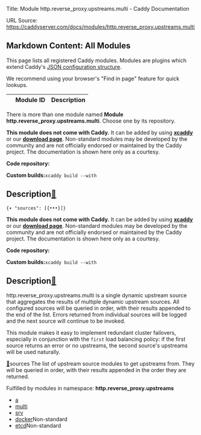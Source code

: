 Title: Module http.reverse_proxy.upstreams.multi - Caddy Documentation

URL Source: https://caddyserver.com/docs/modules/http.reverse_proxy.upstreams.multi

Markdown Content:
All Modules
-----------

This page lists all registered Caddy modules. Modules are plugins which extend Caddy's [JSON configuration structure](https://caddyserver.com/docs/json/).

We recommend using your browser's "Find in page" feature for quick lookups.

|  | Module ID | Description |
| --- | --- | --- |

There is more than one module named **Module http.reverse_proxy.upstreams.multi**. Choose one by its repository.

**This module does not come with Caddy.** It can be added by using **[xcaddy](https://caddyserver.com/docs/build#xcaddy)** or our **[download page](https://caddyserver.com/download)**. Non-standard modules may be developed by the community and are not officially endorsed or maintained by the Caddy project. The documentation is shown here only as a courtesy.

**Code repository:**

**Custom builds:**`xcaddy build --with`

Description[🔗](https://caddyserver.com/docs/modules/http.reverse_proxy.upstreams.multi#docs "Direct link")
-----------------------------------------------------------------------------------------------------------

`{▾	"sources": [{•••}]}`

**This module does not come with Caddy.** It can be added by using **[xcaddy](https://caddyserver.com/docs/build#xcaddy)** or our **[download page](https://caddyserver.com/download)**. Non-standard modules may be developed by the community and are not officially endorsed or maintained by the Caddy project. The documentation is shown here only as a courtesy.

**Code repository:**

**Custom builds:**`xcaddy build --with`

Description[🔗](https://caddyserver.com/docs/modules/http.reverse_proxy.upstreams.multi#docs "Direct link")
-----------------------------------------------------------------------------------------------------------

http.reverse_proxy.upstreams.multi is a single dynamic upstream source that aggregates the results of multiple dynamic upstream sources. All configured sources will be queried in order, with their results appended to the end of the list. Errors returned from individual sources will be logged and the next source will continue to be invoked.

This module makes it easy to implement redundant cluster failovers, especially in conjunction with the `first` load balancing policy: if the first source returns an error or no upstreams, the second source's upstreams will be used naturally.

[🔗](https://caddyserver.com/docs/modules/http.reverse_proxy.upstreams.multi#sources)sources
The list of upstream source modules to get upstreams from. They will be queried in order, with their results appended in the order they are returned.

Fulfilled by modules in namespace: **http.reverse_proxy.upstreams**

*   [a](https://caddyserver.com/docs/modules/http.reverse_proxy.upstreams.a)
*   [multi](https://caddyserver.com/docs/modules/http.reverse_proxy.upstreams.multi)
*   [srv](https://caddyserver.com/docs/modules/http.reverse_proxy.upstreams.srv)
*   [docker](https://caddyserver.com/docs/modules/http.reverse_proxy.upstreams.docker)Non-standard
*   [etcd](https://caddyserver.com/docs/modules/http.reverse_proxy.upstreams.etcd)Non-standard
